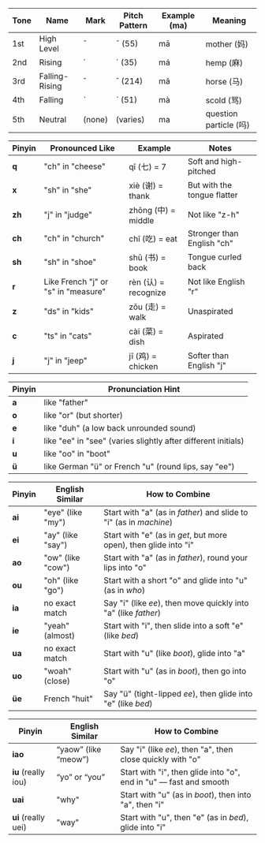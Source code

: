 | Tone | Name           | Mark   | Pitch Pattern | Example (ma) | Meaning               |
| ---- | -------------- | ------ | ------------- | ------------ | --------------------- |
| 1st  | High Level     | ¯      | ˉ (55)        | mā           | mother (妈)            |
| 2nd  | Rising         | ˊ      | ˊ (35)        | má           | hemp (麻)              |
| 3rd  | Falling-Rising | ˇ      | ˇ (214)       | mǎ           | horse (马)             |
| 4th  | Falling        | ˋ      | ˋ (51)        | mà           | scold (骂)             |
| 5th  | Neutral        | (none) | (varies)      | ma           | question particle (吗) |

| Pinyin | Pronounced Like                     | Example             | Notes                       |
| ------ | ----------------------------------- | ------------------- | --------------------------- |
| **q**  | "ch" in "cheese"                    | qī (七) = 7          | Soft and high-pitched       |
| **x**  | "sh" in "she"                       | xiè (谢) = thank     | But with the tongue flatter |
| **zh** | "j" in "judge"                      | zhōng (中) = middle  | Not like "z-h"              |
| **ch** | "ch" in "church"                    | chī (吃) = eat       | Stronger than English "ch"  |
| **sh** | "sh" in "shoe"                      | shū (书) = book      | Tongue curled back          |
| **r**  | Like French "j" or "s" in "measure" | rèn (认) = recognize | Not like English "r"        |
| **z**  | "ds" in "kids"                      | zǒu (走) = walk      | Unaspirated                 |
| **c**  | "ts" in "cats"                      | cài (菜) = dish      | Aspirated                   |
| **j**  | "j" in "jeep"                       | jī (鸡) = chicken    | Softer than English "j"     |

| Pinyin | Pronunciation Hint                                            |
| ------ | ------------------------------------------------------------- |
| **a**  | like "father"                                                 |
| **o**  | like "or" (but shorter)                                       |
| **e**  | like "duh" (a low back unrounded sound)                       |
| **i**  | like "ee" in "see" (varies slightly after different initials) |
| **u**  | like "oo" in "boot"                                           |
| **ü**  | like German "ü" or French "u" (round lips, say "ee")          |

| Pinyin | English Similar   | How to Combine                                                     |
| ------ | ----------------- | ------------------------------------------------------------------ |
| **ai** | "eye" (like "my") | Start with "a" (as in _father_) and slide to "i" (as in _machine_) |
| **ei** | "ay" (like "say") | Start with "e" (as in _get_, but more open), then glide into "i"   |
| **ao** | "ow" (like "cow") | Start with "a" (as in _father_), round your lips into "o"          |
| **ou** | "oh" (like "go")  | Start with a short "o" and glide into "u" (as in _who_)            |
| **ia** | no exact match    | Say "i" (like _ee_), then move quickly into "a" (like _father_)    |
| **ie** | "yeah" (almost)   | Start with "i", then slide into a soft "e" (like _bed_)            |
| **ua** | no exact match    | Start with "u" (like _boot_), glide into "a"                       |
| **uo** | "woah" (close)    | Start with "u" (as in _boot_), then go into "o"                    |
| **üe** | French "huit"     | Say "ü" (tight-lipped _ee_), then glide into "e" (like _bed_)      |

|Pinyin|English Similar|How to Combine|
|---|---|---|
|**iao**|“yaow” (like “meow”)|Say "i" (like _ee_), then "a", then close quickly with "o"|
|**iu** (really iou)|“yo” or “you”|Start with "i", then glide into "o", end in "u" — fast and smooth|
|**uai**|"why"|Start with "u" (as in _boot_), then into "a", then "i"|
|**ui** (really uei)|"way"|Start with "u", then "e" (as in _bed_), glide into "i"|
